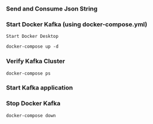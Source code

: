 ### Send and Consume Json String

### Start Docker Kafka (using docker-compose.yml)
	Start Docker Desktop
	
	docker-compose up -d

### Verify Kafka Cluster
	docker-compose ps

### Start Kafka application

### Stop Docker Kafka
	docker-compose down
		   